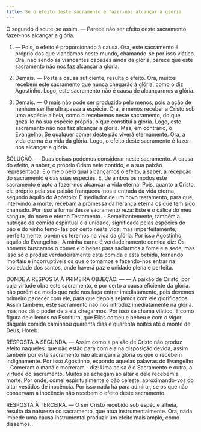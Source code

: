 ```yaml
---
title: Se o efeito deste sacramento é fazer-nos alcançar a glória
---
```


O segundo discute-se assim. — Parece não ser efeito deste sacramento fazer-nos alcançar a glória.  

1. — Pois, o efeito é proporcionado à causa. Ora, este sacramento é próprio dos que viandamos neste mundo, chamando-se por isso viático. Ora, não sendo as viandantes capazes ainda da glória, parece que este sacramento não nos faz alcançar a glória.  

2. Demais. — Posta a causa suficiente, resulta o efeito. Ora, muitos recebem este sacramento que nunca chegarão à glória, como o diz Agostinho. Logo, este sacramento não é causa de alcançarmos a glória.  

3. Demais. — O mais não pode ser produzido pelo menos, pois a ação de nenhum ser lhe ultrapassa a espécie. Ora, é menos receber a Cristo sob uma espécie alheia, como o recebemos neste sacramento, do que gozá-lo na sua espécie própria, o que constitui a glória. Logo, este sacramento não nos faz alcançar a glória.  Mas, em contrário, o Evangelho: Se qualquer comer deste pão viverá eternamente. Ora, a vida eterna é a vida da glória. Logo, o efeito deste sacramento é fazer-nos alcançar a glória. 

SOLUÇÃO. — Duas coisas podemos considerar neste sacramento. A causa do efeito, a saber, o próprio Cristo nele contido, e a sua paixão representada. E o meio pelo qual alcançamos o efeito, a saber, a recepção do sacramento e das suas espécies. E, de ambos os modos este sacramento é apto a fazer-nos alcançar a vida eterna. Pois, quanto a Cristo, ele próprio pela sua paixão franqueou-nos a entrada da vida eterna, segundo àquilo do Apóstolo: É mediador de um novo testamento, para que, intervindo a morte, recebam a promessa da herança eterna os que tem sido chamado. Por isso a forma desse sacramento reza: Este é o cálice do meu sangue, do novo e eterno Testamento. - Semelhantemente, também a nutrição da comida espiritual e a unidade, significada pelas espécies do pão e do vinho temo- las por certo nesta vida, mas imperfeitamente; perfeitamente, porém os teremos na vida da glória. Por isso Agostinho, aquilo do Evangelho - A minha carne é verdadeiramente comida diz: Os homens buscamos o comer e o beber para saciarmos a fome e a sede, mas isso só o produz verdadeiramente esta comida e esta bebida, tornando imortais e incorruptíveis os que o tomamos e fazendo-nos entrar na sociedade dos santos, onde haverá paz e unidade plena e perfeita.  

DONDE A RESPOSTA À PRIMEIRA OBJEÇÃO. — — A paixão de Cristo, por cuja virtude obra este sacramento, é por certo a causa eficiente da glória. não porém de modo que nele nos faça entrar imediatamente, pois devemos primeiro padecer com ele, para que depois sejamos com ele glorificados. Assim também, este sacramento não nos introduz imediatamente na glória. mas nos dá o poder de a ela chegarmos. Por isso se chama viático. E como figura dele lemos na Escritura, que Elias comeu e bebeu e com o vigor daquela comida caminhou quarenta dias e quarenta noites até o monte de Deus, Horeb.  

RESPOSTA À SEGUNDA. — Assim como a paixão de Cristo não produz efeito naqueles. que não estão para com ela na disposição devida, assim também por este sacramento não alcançam a glória os que o recebem indignamente. Por isso Agostinho, expondo aquelas palavras do Evangelho - Comeram o maná e morreram - diz: Uma coisa é o Sacramento e outra, a virtude do sacramento. Muitos se achegam ao altar e dele recebem a morte. Por onde, comei espiritualmente o pão celeste, aproximando-vos do altar vestidos de inocência. Por isso nada há para admirar, se os que não conservam a inocência não recebem o efeito deste sacramento.  

RESPOSTA À TERCEIRA. — O ser Cristo recebido sob espécie alheia, resulta da natureza co sacramento, que atua instrumentalmente. Ora, nada impede uma causa instrumental produzir um efeito mais amplo, como dissemos.